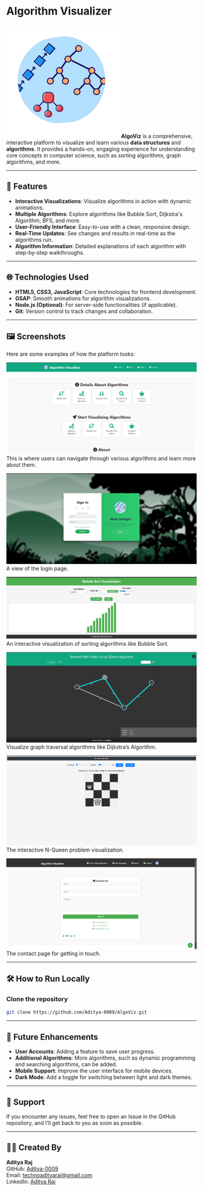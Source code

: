 # Algorithm Visualizer

<img src="VisualiserLogo.png" width="300"/>  
<strong>AlgoViz</strong> is a comprehensive, interactive platform to visualize and learn various <strong>data structures</strong> and <strong>algorithms</strong>. It provides a hands-on, engaging experience for understanding core concepts in computer science, such as sorting algorithms, graph algorithms, and more.

---

## 🚀 Features

- **Interactive Visualizations**: Visualize algorithms in action with dynamic animations.
- **Multiple Algorithms**: Explore algorithms like Bubble Sort, Dijkstra's Algorithm, BFS, and more.
- **User-Friendly Interface**: Easy-to-use with a clean, responsive design.
- **Real-Time Updates**: See changes and results in real-time as the algorithms run.
- **Algorithm Information**: Detailed explanations of each algorithm with step-by-step walkthroughs.

---

## 🌐 Technologies Used

- **HTML5, CSS3, JavaScript**: Core technologies for frontend development.
- **GSAP**: Smooth animations for algorithm visualizations.
- **Node.js (Optional)**: For server-side functionalities (if applicable).
- **Git**: Version control to track changes and collaboration.

---

## 🖼️ Screenshots

Here are some examples of how the platform looks:

![Home Page](Screenshots/Home_Page.png)  
This is where users can navigate through various algorithms and learn more about them.

![Login Page](Screenshots/Login.png)  
A view of the login page.

![Bubble Sort](Screenshots/Bubble_Sort.png)  
An interactive visualization of sorting algorithms like Bubble Sort.

![Dijkstra's Algorithm](Screenshots/Dijkstra.png)  
Visualize graph traversal algorithms like Dijkstra’s Algorithm.

![N-Queen Algorithm](Screenshots/NQueen.png)  
The interactive N-Queen problem visualization.

![Contact Us](Screenshots/ContactUs.png)  
The contact page for getting in touch.

---

## 🛠️ How to Run Locally

### Clone the repository
```bash
git clone https://github.com/Aditya-0009/AlgoViz.git
```
---

## 🔄 Future Enhancements

- **User Accounts**: Adding a feature to save user progress.
- **Additional Algorithms**: More algorithms, such as dynamic programming and searching algorithms, can be added.
- **Mobile Support**: Improve the user interface for mobile devices.
- **Dark Mode**: Add a toggle for switching between light and dark themes.

---

## 🙏 Support

If you encounter any issues, feel free to open an Issue in the GitHub repository, and I’ll get back to you as soon as possible.

---

## 👨‍💻 Created By

**Aditya Raj**  
GitHub: [Aditya-0009](https://github.com/Aditya-0009)  
Email: [technoadityaraj@gmail.com](mailto:technoadityaraj@gmail.com)  
LinkedIn: [Aditya Raj](https://www.linkedin.com/in/aditya-raj-007kj/)


